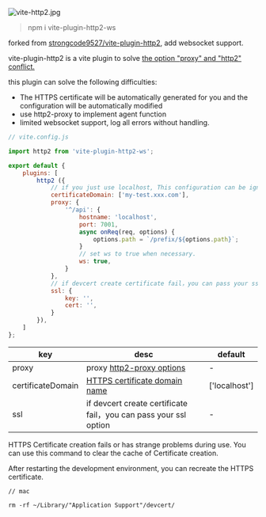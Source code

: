 ![vite-http2.jpg](http://tva1.sinaimg.cn/large/005KcNyUly1gzhr1ei0b4j30gj04hjrg.jpg)

> npm i vite-plugin-http2-ws

forked from [strongcode9527/vite-plugin-http2](https://github.com/strongcode9527/vite-plugin-http2), add websocket support.

vite-plugin-http2 is a vite plugin to solve [the option "proxy" and "http2" conflict.](https://github.com/vitejs/vite/issues/484)

this plugin can solve the following difficulties:

- The HTTPS certificate will be automatically generated for you and the configuration will be automatically modified
- use http2-proxy to implement agent function
- limited websocket support, log all errors without handling.

```javascript
// vite.config.js

import http2 from 'vite-plugin-http2-ws';

export default {
    plugins: [
        http2 ({
            // if you just use localhost, This configuration can be ignored
            certificateDomain: ['my-test.xxx.com'],
            proxy: {
                '^/api': {
                    hostname: 'localhost',
                    port: 7001,
                    async onReq(req, options) {
                        options.path = `/prefix/${options.path}`;
                    }
                    // set ws to true when necessary.
                    ws: true,
                }
            },
            // if devcert create certificate fail，you can pass your ssl option
            ssl: {
                key: '',
                cert: '',
            }
        }),
    ]
};

```

| key               | desc                                                                                        | default       |
| ----------------- | ------------------------------------------------------------------------------------------- | ------------- |
| proxy             | proxy [http2-proxy options](https://github.com/nxtedition/node-http2-proxy#options)         | -             |
| certificateDomain | [HTTPS certificate domain name](https://github.com/davewasmer/devcert#multiple-domains-san) | ['localhost'] |
| ssl               | if devcert create certificate fail，you can pass your ssl option                            | -             |

HTTPS Certificate creation fails or has strange problems during use. You can use this command to clear the cache of Certificate creation.

After restarting the development environment, you can recreate the HTTPS certificate.

```
// mac

rm -rf ~/Library/"Application Support"/devcert/

```
